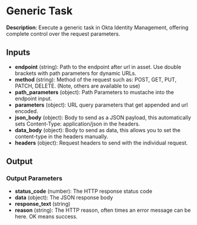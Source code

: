 # Generic Task

**Description**: Execute a generic task in Okta Identity Management, offering complete control over the request parameters.

## Inputs

- **endpoint** (string): Path to the endpoint after url in asset. Use double brackets with path parameters for dynamic URLs.
- **method** (string): Method of the request such as: POST, GET, PUT, PATCH, DELETE. (Note, others are available to use)
- **path_parameters** (object): Path Parameters to mustache into the endpoint input.
- **parameters** (object): URL query parameters that get appended and url encoded.
- **json_body** (object): Body to send as a JSON payload, this automatically sets Content-Type: application/json in the headers.
- **data_body** (object): Body to send as data, this allows you to set the content-type in the headers manually.
- **headers** (object): Request headers to send with the individual request.
## Output

### Output Parameters

- **status_code** (number): The HTTP response status code
- **data** (object): The JSON response body
- **response_text** (string)
- **reason** (string): The HTTP reason, often times an error message can be here. OK means success.